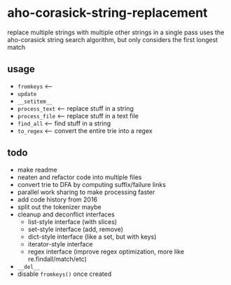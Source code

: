 ﻿# aho-corasick-string-replacement
replace multiple strings with multiple other strings in a single pass
uses the aho-corasick string search algorithm, but only considers the first longest match

## usage
-   `fromkeys` <--
-   `update`
-   `__setitem__`
-   `process_text` <-- replace stuff in a string
-   `process_file` <-- replace stuff in a text file
-   `find_all` <-- find stuff in a string
-   `to_regex` <-- convert the entire trie into a regex

## todo
- make readme
- neaten and refactor code into multiple files
- convert trie to DFA by computing suffix/failure links
- parallel work sharing to make processing faster
- add code history from 2016
- split out the tokenizer maybe
- cleanup and deconflict interfaces
  - list-style interface (with slices)
  - set-style interface (add, remove)
  - dict-style interface (like a set, but with keys)
  - iterator-style interface
  - regex interface (improve regex optimization, more like re.findall/match/etc)
- `__del__`
- disable `fromkeys()` once created


